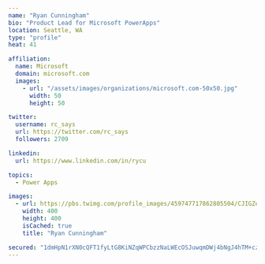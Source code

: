 ```yaml
---
name: "Ryan Cunningham"
bio: "Product Lead for Microsoft PowerApps"
location: Seattle, WA
type: "profile"
heat: 41

affiliation:
  name: Microsoft
  domain: microsoft.com
  images:
    - url: "/assets/images/organizations/microsoft.com-50x50.jpg"
      width: 50
      height: 50

twitter:
  username: rc_says
  url: https://twitter.com/rc_says
  followers: 2709

linkedin:
  url: https://www.linkedin.com/in/rycu

topics:
  - Power Apps

images:
  - url: https://pbs.twimg.com/profile_images/459747717862805504/CJIGZejd_400x400.png
    width: 400
    height: 400
    isCached: true
    title: "Ryan Cunningham"

secured: "1dmHpN1rXN0cQFT1fyLtG8KiNZqWPCbzzNaLWEcOSJuwqmDWj4bNgJ4hTM+cz+Eq+VIIBlLVfhC/Wtf8OeszGw1idC5D5j0LtaR4hn5mHd4lQ755W5WNpd3QWc7gl7JUaT8L9OYu/X6CVQFbhIlGnpZRHNTRe2KMeoVpbcQnj0zNv5n1CANsa/8s5asngvkjX6Rxs0NX8JNuy3Pxh4QZ7BBPwKHQectU6ZYx/PiHcm9ylCEFKIagwPOr0DVUpvMqpyMmIIvwlc7OFFjbm23dLJvhd2IXNheAd/ey8K1JdiXW3h9dsYrRw/igT6ziJLAa9UdRBNwMoOLQ8tpK77uFRNYmIFtG6Dqku+fVxlOiMU6Bhta31lhpscnBPfYvjDmBZfiME6o1ANJBHwU2E7V+nXvFviQBPtjSXx6O3O8XZtQ=;Kp8pxOo33E9jiYJi/WLGYg=="
---
```


